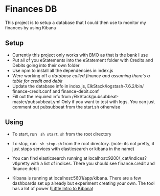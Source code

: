# Finances DB

This project is to setup a database that I could then use to monitor my finances by using Kibana

## Setup
- Currently this project only works with BMO as that is the bank I use
- Put all of you eStatements into the eStatement folder with Credits and Debits going into their own folder
- Use npm to install all the dependencies in index.js
- Were working off a *database called finance and assuming there's a table for credit and debit*
- Update the database info in index.js, ElkStack/logstash-7.6.2/bin/ finance-credit.conf and finance-debit.conf
- Fill out the required info from /ElkStack/pubsubbeat-master/pubsubbeat.yml Only if you want to test with logs. You can just comment out pubsubbeat from the start.sh otherwise

## Using
- To start, run ``` sh start.sh``` from the root directory
- To stop, run ``` sh stop.sh``` from the root directory. (note: its not pretty, it just stops services with elasticsearch or kibana in the name)

- You can find elasticsearch running at localhost:9200/\_cat/indices?v&pretty with a list of indices. There you should see finance.credit and finance.debit
- Kibana is running at localhost:5601/app/kibana. There are a few dashboards set up already but experiment creating your own. The tool has a lot of power ([Little Intro to Kibana](https://www.elastic.co/guide/en/kibana/current/introduction.html))
